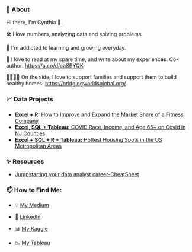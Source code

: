 ### :woman: About

Hi there, I'm Cynthia :wave:.

   :hammer_and_wrench: I love numbers, analyzing data and solving problems.
   
   :seedling: I'm addicted to learning and growing everyday.
   
   📖 I love to read at my spare time, and write about my experiences. Co-author: https://a.co/d/caSBYQK
   
   :family_man_woman_girl_boy: On the side, I love to support families and support them to build healthy homes: https://bridgingworldsglobal.org/
   

### :chart_with_upwards_trend: Data Projects 
- [**Excel +  R:** How to Improve and Expand the Market Share of a Fitness Company](https://github.com/cynthiaadomportuphy/Google_Analytics_BellabeatFitness) 
- [**Excel, SQL + Tableau:** COVID Race, Income, and Age 65+ on Covid in NJ Counties](https://github.com/cynthiaadomportuphy/Impact_of_income_Aged_Race_On_Covid)
- [**Excel + SQL + R + Tableau:** Hottest Housing Spots in the US Metropolitan Areas](https://github.com/cynthiaadomportuphy/post_covid_housing_trends/blob/main/README.md)


### :sparkles: Resources
- [Jumpstarting your data analyst career-CheatSheet](https://github.com/cynthiaadomportuphy/cynthiaadomportuphy)


### 📫 How to Find Me:

* :bulb: [My Medium](https://medium.com/@cynthiaadomportuphy)

* :dart: [LinkedIn](https://www.linkedin.com/in/adom-portuphy/)

* :bar_chart: [My Kaggle](https://www.kaggle.com/cynthiaadomportuphy)

* :chart_with_downwards_trend: [My Tableau]([https://www.tableau.com/](https://public.tableau.com/app/profile/cynthia.adom.portuphy))



